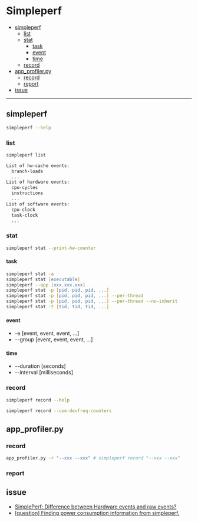 # Simpleperf

<!-- vim-markdown-toc GFM -->

* [simpleperf](#simpleperf)
    - [list](#list)
    - [stat](#stat)
        + [task](#task)
        + [event](#event)
        + [time](#time)
    - [record](#record)
* [app_profiler.py](#app_profilerpy)
    - [record](#record-1)
    - [report](#report)
* [issue](#issue)

<!-- vim-markdown-toc -->

---

## simpleperf

```zsh
simpleperf --help
```

### list

```zsh
simpleperf list

List of hw-cache events:
  branch-loads
  ...
List of hardware events:
  cpu-cycles
  instructions
  ...
List of software events:
  cpu-clock
  task-clock
  ...
```

### stat

```zsh
simpleperf stat --print-hw-counter
```

#### task

```zsh
simpleperf stat -a
simpleperf stat [executable]
simpleperf --app [xxx.xxx.xxx]
simpleperf stat -p [pid, pid, pid, ...]
simpleperf stat -p [pid, pid, pid, ...] --per-thread
simpleperf stat -p [pid, pid, pid, ...] --per-thread --no-inherit
simpleperf stat -t [tid, tid, tid, ...]
```

#### event

-   -e [event, event, event, ...]
-   --group [event, event, event, ...]

#### time

-   --duration [seconds]
-   --interval [milliseconds]

### record

```zsh
simpleperf record --help
```

```zsh
simpleperf record --use-devfreq-counters
```

## app_profiler.py

### record

```zsh
app_profiler.py -r "--xxx --xxx" # simpleperf record "--xxx --xxx"
```

### report

## issue

-   [SimplePerf: Difference between Hardware events and raw events?](https://github.com/android/ndk/issues/550)
-   [[question] Finding power consumption information from simpleperf.](https://github.com/android/ndk/issues/1293)
